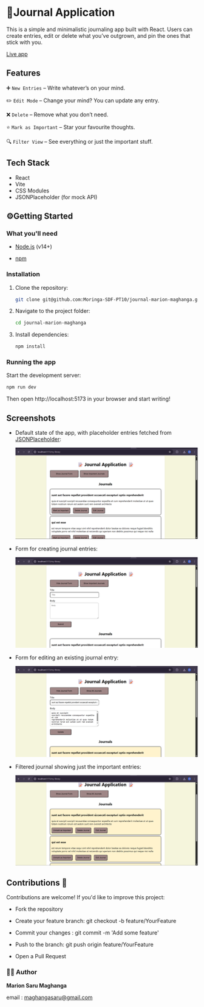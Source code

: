 
# 📜Journal Application

This is a simple and minimalistic journaling app built with React. Users can create entries, edit or delete what you’ve outgrown, and pin the ones that stick with you. 

[Live app](https://Marion-saru.github.io/journal-app/ "Click here to interact with my journal app")

## Features

➕ `New Entries` – Write whatever’s on your mind.

✏️ `Edit Mode` – Change your mind? You can update any entry.

❌ `Delete` – Remove what you don’t need.

⭐ `Mark as Important` – Star your favourite thoughts.

🔍 `Filter View` – See everything or just the important stuff.

## Tech Stack

- React
- Vite
- CSS Modules
- JSONPlaceholder (for mock API)

## ⚙️Getting Started

### What you'll need

- [Node.js](https://nodejs.org) (v14+)

- [npm](https://www.npmjs.com)

### Installation

1. Clone the repository:

   ```bash
   git clone git@github.com:Moringa-SDF-PT10/journal-marion-maghanga.git
   ```

2. Navigate to the project folder:

   ```bash
   cd journal-marion-maghanga
   ```

3. Install dependencies:
   ```bash
   npm install
   ```

### Running the app

Start the development server:

```bash
npm run dev
```

Then open http://localhost:5173 in your browser and start writing!

## **Screenshots**

- Default state of the app, with placeholder entries fetched from [JSONPlaceholder](https://jsonplaceholder.typicode.com/posts?_limit=9):

  ![image1](src/assets/images/image1.png)

- Form for creating journal entries:

  ![image2](src/assets/images/image2.png)


- Form for editing an existing journal entry:

  ![image4](src/assets/images/image4.png)

- Filtered journal showing just the important entries:

  ![image3](src/assets/images/image3.png)


## Contributions 🤝
Contributions are welcome! If you'd like to improve this project:

- Fork the repository

- Create your feature branch: git checkout -b feature/YourFeature

- Commit your changes : git commit -m 'Add some feature'

- Push to the branch: git push origin feature/YourFeature

- Open a Pull Request


### 👩‍💻 Author
**Marion Saru Maghanga**

email : maghangasaru@gmail.com